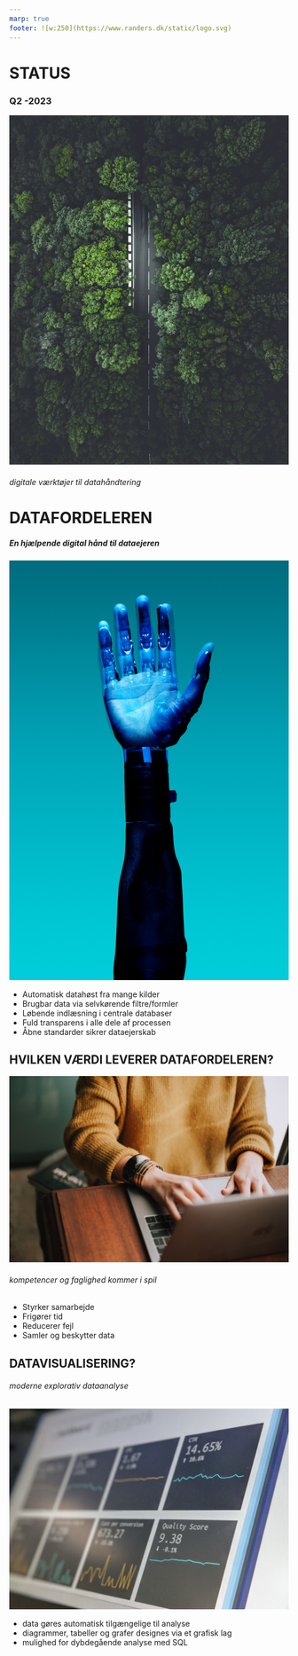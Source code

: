 ```yaml
---
marp: true
footer: ![w:250](https://www.randers.dk/static/logo.svg) 
---
```


<!--
theme: uncover

transition: dissolve
class:
 - invert
headingDivider: 2 
paginate: true
-->

# STATUS
### Q2 -2023 
![bg blur:2px brightness:0.7](./img/taneli-lahtinen-bJiisZmEB2M-unsplash.jpg)
###### digitale værktøjer til datahåndtering


# DATAFORDELEREN
<style>
{
  font-size: 30px
}
</style>

##### En hjælpende digital hånd til dataejeren
![bg right:25% h:800 saturate:0.5](./img/robotarm-unsplash.jpg)
- Automatisk datahøst fra mange kilder
- Brugbar data via selvkørende filtre/formler 
- Løbende indlæsning i centrale databaser
- Fuld transparens i alle dele af processen 
- Åbne standarder sikrer dataejerskab


## HVILKEN VÆRDI LEVERER DATAFORDELEREN?
![bg blur:2px brightness:0.5](./img/manuel-unsplash.jpg)
###### kompetencer og faglighed kommer i spil

- Styrker samarbejde
- Frigører tid
- Reducerer fejl
- Samler og beskytter data

## DATAVISUALISERING?
###### moderne explorativ dataanalyse
![bg blur:2px brightness:0.4](./img/visualization-unsplash.jpg)

 - data gøres automatisk tilgængelige til analyse
 - diagrammer, tabeller og grafer designes via et grafisk lag
 - mulighed for dybdegående analyse med SQL